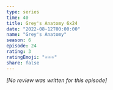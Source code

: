 ```yaml
---
type: series
time: 40
title: Grey's Anatomy 6x24
date: "2022-08-12T00:00:00"
name: "Grey's Anatomy"
season: 6
episode: 24
rating: 3
ratingEmoji: "⭐️⭐️⭐️"
share: false
---
```


_[No review was written for this episode]_

